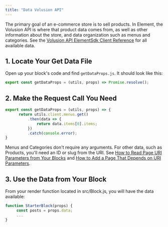 ```yaml
---
title: "Data Volusion API"
---
```


The primary goal of an e-commerce store is to sell products. In Element, the Volusion API is where that product data comes from, as well as other information about the store, and data organization such as menus and categories. See the [Volusion API ElementSdk Client Reference](/references/sdk) for all available data.

## 1. Locate Your Get Data File

Open up your block's code and find `getDataProps.js`. It should look like this:

```javascript
export const getDataProps = (utils, props) => Promise.resolve();
```

## 2. Make the Request Call You Need

```javascript
export const getDataProps = (utils, props) => {
      return utils.client.menus.get()
          .then(data => {
              return data.items[0].items;
          })
          .catch(console.error);
}
```

Menus and Categories don't require any arguments. For other data, such as Products, you'll need an ID or slug from the URI. See [How to Read Page URI Parameters from Your Blocks](/how-to/read-page-uri-parameters-in-blocks) and [How to Add a Page That Depends on URI Parameters](/how-to/add-page-with-uri-parameters).

## 3. Use the Data from Your Block

From your render function located in src/Block.js, you will have the data available:

```javascript
function StarterBlock(props) {
     const posts = props.data;
     ...
}
```